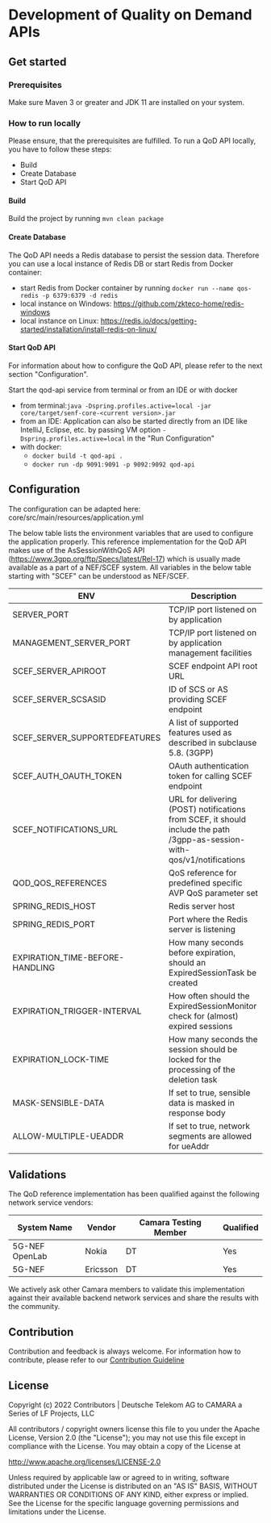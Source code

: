 # Development of Quality on Demand APIs

## Get started

### Prerequisites

Make sure Maven 3 or greater and JDK 11 are installed on your system.

### How to run locally

Please ensure, that the prerequisites are fulfilled.
To run a QoD API locally, you have to follow these steps:
* Build
* Create Database
* Start QoD API

#### Build

Build the project by running ```mvn clean package```

#### Create Database

The QoD API needs a Redis database to persist the session data. 
Therefore you can use a local instance of Redis DB or start Redis from Docker container:
* start Redis from Docker container by running ```docker run --name qos-redis -p 6379:6379 -d redis```
* local instance on Windows: https://github.com/zkteco-home/redis-windows
* local instance on Linux: https://redis.io/docs/getting-started/installation/install-redis-on-linux/

#### Start QoD API

For information about how to configure the QoD API, please refer to the next section "Configuration".

Start the qod-api service from terminal or from an IDE or with docker
* from terminal:```java -Dspring.profiles.active=local -jar core/target/senf-core-<current version>.jar```
* from an IDE: Application can also be started directly from an IDE like IntelliJ, Eclipse, etc. by passing VM
  option ```-Dspring.profiles.active=local``` in the "Run Configuration"
* with docker: 
  * ```docker build -t qod-api . ```
  * ```docker run -dp 9091:9091 -p 9092:9092 qod-api```

## Configuration

The configuration can be adapted here: core/src/main/resources/application.yml

The below table lists the environment variables that are used to configure the application properly. This reference 
implementation for the QoD API makes use of the AsSessionWithQoS API (https://www.3gpp.org/ftp/Specs/latest/Rel-17) 
which is usually made available as a part of a NEF/SCEF system. All variables in the below table starting with "SCEF" 
can be understood as NEF/SCEF.

| ENV                              | Description                                                                                                               |
|----------------------------------|---------------------------------------------------------------------------------------------------------------------------|
| SERVER_PORT                      | TCP/IP port listened on by application                                                                                    |
| MANAGEMENT_SERVER_PORT           | TCP/IP port listened on by application management facilities                                                              |
| SCEF_SERVER_APIROOT              | SCEF endpoint API root URL                                                                                                |
| SCEF_SERVER_SCSASID              | ID of SCS or AS providing SCEF endpoint                                                                                   |
| SCEF_SERVER_SUPPORTEDFEATURES    | A list of supported features used as described in subclause 5.8. (3GPP)                                                   |
| SCEF_AUTH_OAUTH_TOKEN            | OAuth authentication token for calling SCEF endpoint                                                                      |
| SCEF_NOTIFICATIONS_URL           | URL for delivering (POST) notifications from SCEF, it should include the path /3gpp-as-session-with-qos/v1/notifications  |
| QOD_QOS_REFERENCES               | QoS reference for predefined specific AVP QoS parameter set                                                               |
| SPRING_REDIS_HOST                | Redis server host                                                                                                         |
| SPRING_REDIS_PORT                | Port where the Redis server is listening                                                                                  |
| EXPIRATION_TIME-BEFORE-HANDLING  | How many seconds before expiration, should an ExpiredSessionTask be created                                               |
| EXPIRATION_TRIGGER-INTERVAL      | How often should the ExpiredSessionMonitor check for (almost) expired sessions                                            |
| EXPIRATION_LOCK-TIME             | How many seconds the session should be locked for the processing of the deletion task                                     |
| MASK-SENSIBLE-DATA               | If set to true, sensible data is masked in response body                                                                  |
| ALLOW-MULTIPLE-UEADDR            | If set to true, network segments are allowed for ueAddr                                                                   |

## Validations

The QoD reference implementation has been qualified against the following network service vendors:

| System Name        | Vendor       | Camara Testing Member  | Qualified  |
|--------------------|--------------|------------------------|------------|
| 5G-NEF OpenLab     | Nokia        | DT                     | Yes        |
| 5G-NEF             | Ericsson     | DT                     | Yes        |

We actively ask other Camara members to validate this implementation against their available backend network services and 
share the results with the community.

## Contribution

Contribution and feedback is always welcome. For information how to contribute, please refer to our 
[Contribution Guideline](https://github.com/camaraproject/Governance/blob/main/CONTRIBUTING.md)

## License

Copyright (c) 2022 Contributors | Deutsche Telekom AG to CAMARA a Series of LF Projects, LLC

All contributors / copyright owners license this file to you under the Apache License, Version 2.0 (the "License"); you 
may not use this file except in compliance with the License. You may obtain a copy of the License at

http://www.apache.org/licenses/LICENSE-2.0

Unless required by applicable law or agreed to in writing, software distributed under the License is distributed on an
"AS IS" BASIS, WITHOUT WARRANTIES OR CONDITIONS OF ANY KIND, either express or implied.  See the License for the
specific language governing permissions and limitations under the License.